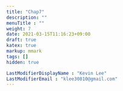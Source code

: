 ```yaml
---
title: "Chap7"
description: ""
menuTitle : ""
weight: 7
date: 2021-03-15T11:16:23+09:00
draft: true
katex: true
markup: mmark
tags: []
hidden: true

LastModifierDisplayName : "Kevin Lee"
LastModifierEmail : "klee30810@gmail.com"
---
```


